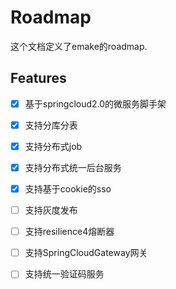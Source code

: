 # Roadmap
这个文档定义了emake的roadmap.

## Features
- [x] 基于springcloud2.0的微服务脚手架
- [x] 支持分库分表
- [x] 支持分布式job
- [x] 支持分布式统一后台服务
- [x] 支持基于cookie的sso
- [ ] 支持灰度发布
- [ ] 支持resilience4熔断器
- [ ] 支持SpringCloudGateway网关
- [ ] 支持统一验证码服务



